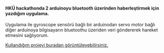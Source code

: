 #### HKÜ hackathonda 2 arduinoyu bluetooth üzerinden haberleştirmek için yazdığım uygulama.
Uygulama ile gyroscope sensörü bağlı bir arduinodan servo motor bağlı diğer arduinoya bilgisayarın bluetoothu üzeriden
veri göndererek hareket etmesini sağlıyorum.


[Kullandığım projeyi buradan görüntüleyebilirsiniz.](https://www.youtube.com/watch?v=5Du-30fdu1k)
